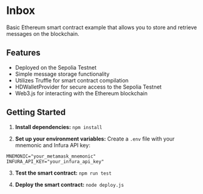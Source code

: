 # Inbox

Basic Ethereum smart contract example that allows you to store and retrieve messages on the blockchain.

## Features
- Deployed on the Sepolia Testnet
- Simple message storage functionality
- Utilizes Truffle for smart contract compilation
- HDWalletProvider for secure access to the Sepolia Testnet
- Web3.js for interacting with the Ethereum blockchain

## Getting Started

1. **Install dependencies:** `npm install`

2. **Set up your environment variables:** Create a `.env` file with your mnemonic and Infura API key:

```
MNEMONIC="your_metamask_mnemonic"
INFURA_API_KEY="your_infura_api_key"
```

3. **Test the smart contract:** `npm run test`

4. **Deploy the smart contract:** `node deploy.js`